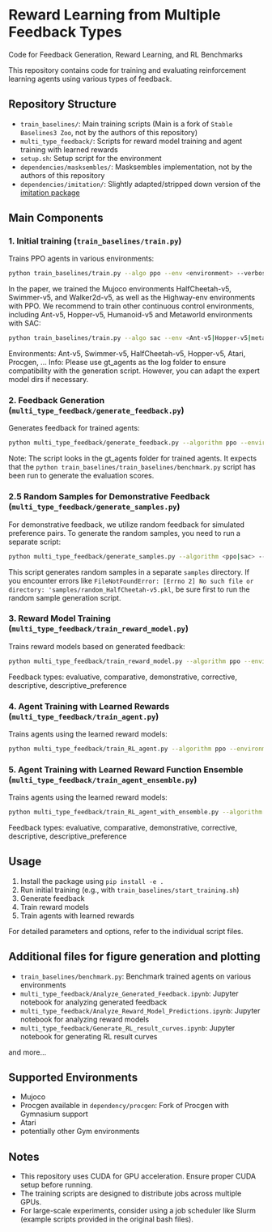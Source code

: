 # Reward Learning from Multiple Feedback Types

Code for Feedback Generation, Reward Learning, and RL Benchmarks

This repository contains code for training and evaluating reinforcement learning agents using various types of feedback.

## Repository Structure

- `train_baselines/`: Main training scripts (Main is a fork of `Stable Baselines3 Zoo`, not by the authors of this repository)
- `multi_type_feedback/`: Scripts for reward model training and agent training with learned rewards
- `setup.sh`: Setup script for the environment
- `dependencies/masksembles/`: Masksembles implementation, not by the authors of this repository
- `dependencies/imitation/`: Slightly adapted/stripped down version of the [imitation package](https://github.com/HumanCompatibleAI/imitation)

## Main Components

### 1. Initial training (`train_baselines/train.py`)

Trains PPO agents in various environments:

```bash
python train_baselines/train.py --algo ppo --env <environment> --verbose 0 --save-freq <frequency> --seed <seed> --gym-packages procgen ale_py --log-folder gt_agents
```

In the paper, we trained the Mujoco environments HalfCheetah-v5, Swimmer-v5, and Walker2d-v5, as well as the Highway-env environments with PPO.
We recommend to train other continuous control environments, including Ant-v5, Hopper-v5, Humanoid-v5 and Metaworld environments with SAC:

```bash
python train_baselines/train.py --algo sac --env <Ant-v5|Hopper-v5|metaworld-sweep-into-v2|...> --verbose 0 --save-freq <frequency> --seed <seed> --gym-packages procgen ale_py --log-folder gt_agents
```

Environments: Ant-v5, Swimmer-v5, HalfCheetah-v5, Hopper-v5, Atari, Procgen, ...
Info: Please use gt_agents as the log folder to ensure compatibility with the generation script. However, you can adapt the expert model dirs if necessary.

### 2. Feedback Generation (`multi_type_feedback/generate_feedback.py`)

Generates feedback for trained agents:

```bash
python multi_type_feedback/generate_feedback.py --algorithm ppo --environment <env> --seed <seed> --n-feedback 10000 --save-folder feedback
```

Note: The script looks in the gt_agents folder for trained agents. It expects that the `python train_baselines/train_baselines/benchmark.py` script has been run to generate the evaluation scores.

### 2.5 Random Samples for Demonstrative Feedback (`multi_type_feedback/generate_samples.py`)

For demonstrative feedback, we utilize random feedback for simulated preference pairs. To generate the random samples, you need to run a separate script:

```bash
python multi_type_feedback/generate_samples.py --algorithm <ppo|sac> --environment HalfCheetah-v5 --n-samples 5000 --random
```

This script generates random samples in a separate `samples` directory. If you encounter errors like `FileNotFoundError: [Errno 2] No such file or directory: 'samples/random_HalfCheetah-v5.pkl`, be sure first to run the random sample generation script.

### 3. Reward Model Training (`multi_type_feedback/train_reward_model.py`)

Trains reward models based on generated feedback:

```bash
python multi_type_feedback/train_reward_model.py --algorithm ppo --environment <env> --feedback-type <type> --seed <seed> --feedback-folder feedback --save-folder reward_models
```

Feedback types: evaluative, comparative, demonstrative, corrective, descriptive, descriptive_preference

### 4. Agent Training with Learned Rewards (`multi_type_feedback/train_agent.py`)

Trains agents using the learned reward models:

```bash
python multi_type_feedback/train_RL_agent.py --algorithm ppo --environment <env> --feedback-type <type> --seed <seed>
```

### 5. Agent Training with Learned Reward Function Ensemble (`multi_type_feedback/train_agent_ensemble.py`)

Trains agents using the learned reward models:

```bash
python multi_type_feedback/train_RL_agent_with_ensemble.py --algorithm ppo --environment <env> --feedback-types <types> --seed <seed>
```

Feedback types: evaluative, comparative, demonstrative, corrective, descriptive, descriptive_preference

## Usage

1. Install the package using `pip install -e .`
2. Run initial training (e.g., with `train_baselines/start_training.sh`)
3. Generate feedback
4. Train reward models
5. Train agents with learned rewards

For detailed parameters and options, refer to the individual script files.


## Additional files for figure generation and plotting

- `train_baselines/benchmark.py`: Benchmark trained agents on various environments
- `multi_type_feedback/Analyze_Generated_Feedback.ipynb`: Jupyter notebook for analyzing generated feedback
- `multi_type_feedback/Analyze_Reward_Model_Predictions.ipynb`: Jupyter notebook for analyzing reward models
- `multi_type_feedback/Generate_RL_result_curves.ipynb`: Jupyter notebook for generating RL result curves

and more...


## Supported Environments

- Mujoco
- Procgen available in `dependency/procgen`: Fork of Procgen with Gymnasium support
- Atari
- potentially other Gym environments

## Notes

- This repository uses CUDA for GPU acceleration. Ensure proper CUDA setup before running.
- The training scripts are designed to distribute jobs across multiple GPUs.
- For large-scale experiments, consider using a job scheduler like Slurm (example scripts provided in the original bash files).
